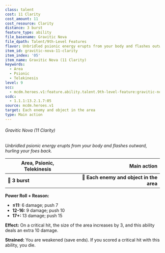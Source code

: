 ```yaml
---
class: talent
cost: 11 Clarity
cost_amount: 11
cost_resource: Clarity
distance: 3 burst
feature_type: ability
file_basename: Gravitic Nova
file_dpath: Talent/9th-Level Features
flavor: Unbridled psionic energy erupts from your body and flashes outward, hurling your foes back.
item_id: gravitic-nova-11-clarity
item_index: '05'
item_name: Gravitic Nova (11 Clarity)
keywords:
  - Area
  - Psionic
  - Telekinesis
level: 9
scc:
  - mcdm.heroes.v1:feature.ability.talent.9th-level-feature:gravitic-nova-11-clarity
scdc:
  - 1.1.1:13.2.1.7:05
source: mcdm.heroes.v1
target: Each enemy and object in the area
type: Main action
---
```


###### Gravitic Nova (11 Clarity)

*Unbridled psionic energy erupts from your body and flashes outward, hurling your foes back.*

| **Area, Psionic, Telekinesis** |                          **Main action** |
| ------------------------------ | ---------------------------------------: |
| **📏 3 burst**                 | **🎯 Each enemy and object in the area** |

**Power Roll + Reason:**

- **≤11:** 6 damage; push 7
- **12-16:** 9 damage; push 10
- **17+:** 13 damage; push 15

**Effect:** On a critical hit, the size of the area increases by 3, and this ability deals an extra 10 damage.

**Strained:** You are weakened (save ends). If you scored a critical hit with this ability, you die.
